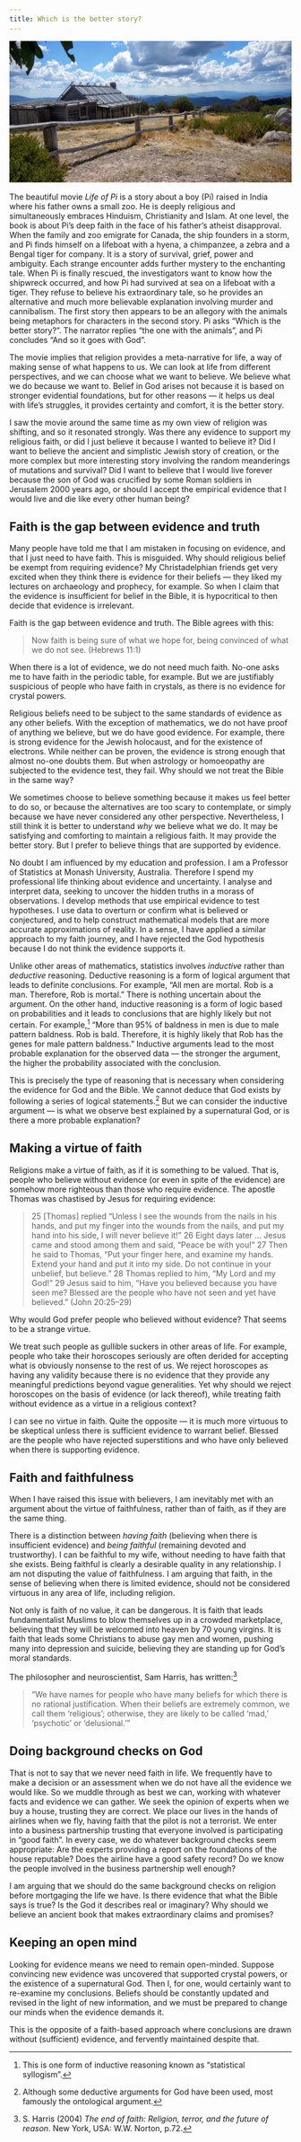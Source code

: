```yaml
---
title: Which is the better story?
---
```


![](craigshut.resized.jpg)

The beautiful movie _Life of Pi_ is a story about a boy (Pi) raised in India where his father owns a small zoo. He is deeply religious and simultaneously embraces Hinduism, Christianity and Islam. At one level, the book is about Pi’s deep faith in the face of his father’s atheist disapproval. When the family and zoo emigrate for Canada, the ship founders in a storm, and Pi finds himself on a lifeboat with a hyena, a chimpanzee, a zebra and a Bengal tiger for company. It is a story of survival, grief, power and ambiguity. Each strange encounter adds further mystery to the enchanting tale. When Pi is finally rescued, the investigators want to know how the shipwreck occurred, and how Pi had survived at sea on a lifeboat with a tiger. They refuse to believe his extraordinary tale, so he provides an alternative and much more believable explanation involving murder and cannibalism. The first story then appears to be an allegory with the animals being metaphors for characters in the second story. Pi asks “Which is the better story?”. The narrator replies “the one with the animals”, and Pi concludes “And so it goes with God”.

The movie implies that religion provides a meta-narrative for life, a way of making sense of what happens to us. We can look at life from different perspectives, and we can choose what we want to believe. We believe what we do because we want to. Belief in God arises not because it is based on stronger evidential foundations, but for other reasons — it helps us deal with life’s struggles, it provides certainty and comfort, it is the better story.

I saw the movie around the same time as my own view of religion was shifting, and so it resonated strongly. Was there any evidence to support my religious faith, or did I just believe it because I wanted to believe it? Did I want to believe the ancient and simplistic Jewish story of creation, or the more complex but more interesting story involving the random meanderings of mutations and survival? Did I want to believe that I would live forever because the son of God was crucified by some Roman soldiers in Jerusalem 2000 years ago, or should I accept the empirical evidence that I would live and die like every other human being?

## Faith is the gap between evidence and truth

Many people have told me that I am mistaken in focusing on evidence, and that I just need to have faith. This is misguided. Why should religious belief be exempt from requiring evidence? My Christadelphian friends get very excited when they think there is evidence for their beliefs — they liked my lectures on archaeology and prophecy, for example. So when I claim that the evidence is insufficient for belief in the Bible, it is hypocritical to then decide that evidence is irrelevant.

Faith is the gap between evidence and truth. The Bible agrees with this:

<blockquote>Now faith is being sure of what we hope for, being convinced of what we do not see. (Hebrews 11:1)</blockquote>

When there is a lot of evidence, we do not need much faith. No-one asks me to have faith in the periodic table, for example. But we are justifiably suspicious of people who have faith in crystals, as there is no evidence for crystal powers.

Religious beliefs need to be subject to the same standards of evidence as any other beliefs. With the exception of mathematics, we do not have proof of anything we believe, but we do have good evidence. For example, there is strong evidence for the Jewish holocaust, and for the existence of electrons. While neither can be proven, the evidence is strong enough that almost no-one doubts them. But when astrology or homoeopathy are subjected to the evidence test, they fail. Why should we not treat the Bible in the same way?

We sometimes choose to believe something because it makes us feel better to do so, or because the alternatives are too scary to contemplate, or simply because we have never considered any other perspective. Nevertheless, I still think it is better to understand _why_ we believe what we do. It may be satisfying and comforting to maintain a religious faith. It may provide the better story. But I prefer to believe things that are supported by evidence.

No doubt I am influenced by my education and profession. I am a Professor of Statistics at Monash University, Australia. Therefore I spend my professional life thinking about evidence and uncertainty. I analyse and interpret data, seeking to uncover the hidden truths in a morass of observations. I develop methods that use empirical evidence to test hypotheses. I use data to overturn or confirm what is believed or conjectured, and to help construct mathematical models that are more accurate approximations of reality. In a sense, I have applied a similar approach to my faith journey, and I have rejected the God hypothesis because I do not think the evidence supports it.

Unlike other areas of mathematics, statistics involves _inductive_ rather than _deductive_ reasoning. Deductive reasoning is a form of logical argument that leads to definite conclusions. For example, “All men are mortal. Rob is a man. Therefore, Rob is mortal.” There is nothing uncertain about the argument. On the other hand, inductive reasoning is a form of logic based on probabilities and it leads to conclusions that are highly likely but not certain. For example,[^1] “More than 95% of baldness in men is due to male pattern baldness. Rob is bald. Therefore, it is highly likely that Rob has the genes for male pattern baldness.” Inductive arguments lead to the most probable explanation for the observed data — the stronger the argument, the higher the probability associated with the conclusion.

This is precisely the type of reasoning that is necessary when considering the evidence for God and the Bible. We cannot deduce that God exists by following a series of logical statements.[^2] But we can consider the inductive argument — is what we observe best explained by a supernatural God, or is there a more probable explanation?

## Making a virtue of faith

Religions make a virtue of faith, as if it is something to be valued. That is, people who believe without evidence (or even in spite of the evidence) are somehow more righteous than those who require evidence. The apostle Thomas was chastised by Jesus for requiring evidence:

<blockquote>25 [Thomas] replied “Unless I see the wounds from the nails in his hands, and put my finger into the wounds from the nails, and put my hand into his side, I will never believe it!” 26 Eight days later … Jesus came and stood among them and said, “Peace be with you!” 27 Then he said to Thomas, “Put your finger here, and examine my hands. Extend your hand and put it into my side. Do not continue in your unbelief, but believe.” 28 Thomas replied to him, “My Lord and my God!” 29 Jesus said to him, “Have you believed because you have seen me? Blessed are the people who have not seen and yet have believed.” (John 20:25–29)</blockquote>

Why would God prefer people who believed without evidence? That seems to be a strange virtue.

We treat such people as gullible suckers in other areas of life. For example, people who take their horoscopes seriously are often derided for accepting what is obviously nonsense to the rest of us. We reject horoscopes as having any validity because there is no evidence that they provide any meaningful predictions beyond vague generalities. Yet why should we reject horoscopes on the basis of evidence (or lack thereof), while treating faith without evidence as a virtue in a religious context?

I can see no virtue in faith. Quite the opposite — it is much more virtuous to be skeptical unless there is sufficient evidence to warrant belief. Blessed are the people who have rejected superstitions and who have only believed when there is supporting evidence.

## Faith and faithfulness

When I have raised this issue with believers, I am inevitably met with an argument about the virtue of faithfulness, rather than of faith, as if they are the same thing.

There is a distinction between _having faith_ (believing when there is insufficient evidence) and _being faithful_ (remaining devoted and trustworthy). I can be faithful to my wife, without needing to have faith that she exists. Being faithful is clearly a desirable quality in any relationship. I am not disputing the value of faithfulness. I am arguing that faith, in the sense of believing when there is limited evidence, should not be considered virtuous in any area of life, including religion.

Not only is faith of no value, it can be dangerous. It is faith that leads fundamentalist Muslims to blow themselves up in a crowded marketplace, believing that they will be welcomed into heaven by 70 young virgins. It is faith that leads some Christians to abuse gay men and women, pushing many into depression and suicide, believing they are standing up for God’s moral standards.

The philosopher and neuroscientist, Sam Harris, has written:[^3]
>“We have names for people who have many beliefs for which there is no rational justification. When their beliefs are extremely common, we call them ‘religious’; otherwise, they are likely to be called ‘mad,’ ‘psychotic’ or ‘delusional.’”

## Doing background checks on God

That is not to say that we never need faith in life. We frequently have to make a decision or an assessment when we do not have all the evidence we would like. So we muddle through as best we can, working with whatever facts and evidence we can gather. We seek the opinion of experts when we buy a house, trusting they are correct. We place our lives in the hands of airlines when we fly, having faith that the pilot is not a terrorist. We enter into a business partnership trusting that everyone involved is participating in “good faith”. In every case, we do whatever background checks seem appropriate: Are the experts providing a report on the foundations of the house reputable? Does the airline have a good safety record? Do we know the people involved in the business partnership well enough?

I am arguing that we should do the same background checks on religion before mortgaging the life we have. Is there evidence that what the Bible says is true? Is the God it describes real or imaginary? Why should we believe an ancient book that makes extraordinary claims and promises?

## Keeping an open mind

Looking for evidence means we need to remain open-minded. Suppose convincing new evidence was uncovered that supported crystal powers, or the existence of a supernatural God. Then I, for one, would certainly want to re-examine my conclusions. Beliefs should be constantly updated and revised in the light of new information, and we must be prepared to change our minds when the evidence demands it.

This is the opposite of a faith-based approach where conclusions are drawn without (sufficient) evidence, and fervently maintained despite that.

[^1]: This is one form of inductive reasoning known as “statistical syllogism”.

[^2]: Although some deductive arguments for God have been used, most famously the ontological argument.

[^3]: S. Harris (2004) _The end of faith: Religion, terror, and the future of reason_. New York, USA: W.W. Norton, p.72.
